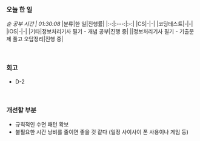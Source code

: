 ### 오늘 한 일
_순 공부 시간 | 01:30:08_
|분류|한 일|진행률|
|:-:|:---:|:-:|
|CS|-|-|
|코딩테스트|-|-|
|iOS|-|-|
|기타|정보처리기사 필기 - 개념 공부|진행 중|
||정보처리기사 필기 - 기출문제 풀고 오답정리|진행 중|

<br>

### 회고
- D-2

<br>

### 개선할 부분
- 규칙적인 수면 패턴 확보
- 불필요한 시간 낭비를 줄이면 좋을 것 같다 (일정 사이사이 폰 사용이나 게임 등)
